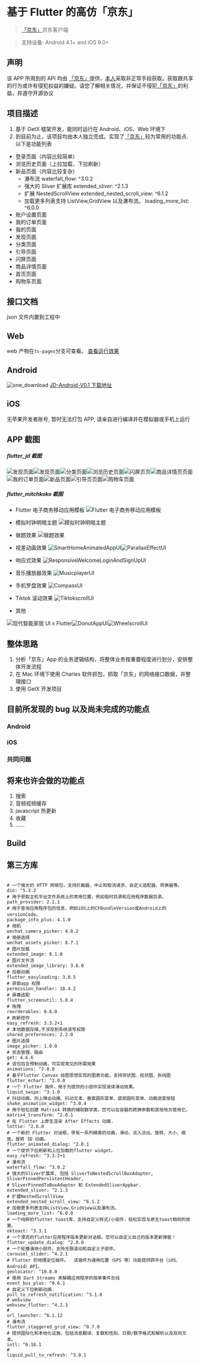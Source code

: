 # 基于 Flutter 的高仿「京东」

> [「京东」](https://app.jd.com/)京东客户端

> 支持设备: Android 4.1+ and iOS 9.0+

## 声明

该 APP 所用到的 API 均由 [「京东」](https://app.jd.com/)提供，[本人](https://github.com/ZYHB)采取非正常手段获取。获取跟共享的行为或许有侵犯权益的嫌疑。请您了解相关情况，并保证不侵犯[「京东」](https://app.jd.com/)的利益，并遵守开源协议

## 项目描述

1. 基于 GetX 框架开发，能同时运行在 Android、iOS、Web 环境下
2. 到目前为止，该项目均由本人独立完成。实现了[「京东」](https://app.jd.com/)较为常用的功能点.
   以下是功能列表

- 登录页面（内容比较简单）
- 浏览历史页面（上拉加载、下拉刷新）
- 新品页面（内容比较复杂）
  - 瀑布流
    waterfall_flow: ^3.0.2
  - 强大的 Sliver 扩展库
    extended_sliver: ^2.1.3
  - 扩展 NestedScrollView
    extended_nested_scroll_view: ^6.1.2
  - 加载更多列表支持 ListView,GridView 以及瀑布流。
    loading_more_list: ^6.0.0
- 账户设置页面
- 我的订单页面
- 我的页面
- 发现页面
- 分类页面
- 引导页面
- 闪屏页面
- 商品详情页面
- 首页页面
- 购物车页面

## 接口文档

json 文件内置到工程中

## Web

web 产物在`ts-pages`分支可查看。
[查看运行效果](https://miaopasiflutter.github.io/AwesomeProject/#/index)

## Android

![one_download](./screenshots/app_download.jpg)
[JD-Android-V0.1 下载地址](https://www.pgyer.com/1lJA)

## iOS

无苹果开发者账号, 暂时无法打包 APP, 请亲自进行编译并在模拟器或手机上运行

## APP 截图

##### flutter_jd 截图

![发现页面](./example_normal/thirdlib_demos/flutter_jd/assets/screenshots/登录页面.gif)![发现页面](./example_normal/thirdlib_demos/flutter_jd/assets/screenshots/发现页面.gif)![分类页面](./example_normal/thirdlib_demos/flutter_jd/assets/screenshots/分类页面.gif)![浏览历史页面](./example_normal/thirdlib_demos/flutter_jd/assets/screenshots/浏览历史页面.gif)![闪屏页页](./example_normal/thirdlib_demos/flutter_jd/assets/screenshots/闪屏页页面.gif)![商品详情页页面](./example_normal/thirdlib_demos/flutter_jd/assets/screenshots/商品详情页页面.gif)![我的订单页面](./example_normal/thirdlib_demos/flutter_jd/assets/screenshots/我的订单页面.gif)![新品页面](./example_normal/thirdlib_demos/flutter_jd/assets/screenshots/新品页面.gif)![引导页页面](./example_normal/thirdlib_demos/flutter_jd/assets/screenshots/引导页页面.gif)![购物车页面](./example_normal/thirdlib_demos/flutter_jd/assets/screenshots/购物车页面.gif)

##### flutter_mitchkoko 截图

- Flutter 电子商务移动应用模板
  ![Flutter 电子商务移动应用模板](./example_normal/thirdlib_demos/flutter_mitchkoko/assets/screenshots/ECommerceMobileAppUI.gif)
- 模拟时钟明暗主题
  ![模拟时钟明暗主题](./example_normal/thirdlib_demos/flutter_mitchkoko/assets/screenshots/AnalogClockLightDarkThemeUI.gif)

- 做题效果
  ![做题效果](./example_normal/thirdlib_demos/flutter_mitchkoko/assets/screenshots/QuizAppUI.gif)
- 视差动画效果
  ![SmartHomeAnimatedAppUI](./example_normal/thirdlib_demos/flutter_mitchkoko/assets/screenshots/SmartHomeAnimatedAppUI.gif)![ParallaxEffectUI](./example_normal/thirdlib_demos/flutter_mitchkoko/assets/screenshots/ParallaxEffectUI.gif)
- 响应式效果
  ![ResponsiveWelcomeLoginAndSignUpUI](./example_normal/thirdlib_demos/flutter_mitchkoko/assets/screenshots/ResponsiveWelcomeLoginAndSignUpUI.gif)

- 音乐播放器效果
  ![MusicplayerUI](./example_normal/thirdlib_demos/flutter_mitchkoko/assets/screenshots/MusicplayerUI.gif)

- 手机罗盘效果
  ![CompassUI](./example_normal/thirdlib_demos/flutter_mitchkoko/assets/screenshots/CompassUI.gif)

- Tiktok 滚动效果
  ![TiktokscrollUI](./example_normal/thirdlib_demos/flutter_mitchkoko/assets/screenshots/TiktokscrollUI.gif)

- 其他

![现代智能家居 UI x Flutter](./example_normal/thirdlib_demos/flutter_mitchkoko/assets/screenshots/ModernSmartHomeUI.gif)![DonutAppUI](./example_normal/thirdlib_demos/flutter_mitchkoko/assets/screenshots/DonutAppUI.gif)![WheelscrollUI](./example_normal/thirdlib_demos/flutter_mitchkoko/assets/screenshots/WheelscrollUI.gif)

## 整体思路

1. 分析「京东」App 的业务逻辑结构，将整体业务按重要程度进行划分，安排整体开发流程
2. 在 Mac 环境下使用 Charles 软件抓包，抓取「京东」的网络接口数据，并整理接口
3. 使用 GetX 开发项目

## 目前所发现的 bug 以及尚未完成的功能点

### Android

### iOS

### 共同问题

## 将来也许会做的功能点

1. 搜索
2. 音频视频缓存
3. javascript 热更新
4. 收藏
5. ......

## Build

## 第三方库

```

# 一个强大的 HTTP 网络包，支持拦截器、中止和取消请求、自定义适配器、转换器等。
dio: ^5.3.2
# 用于获取主机平台文件系统上的常用位置，例如临时目录和应用程序数据目录。
path_provider: 2.1.1
# 用于查询应用程序包的信息，例如iOS上的CFBundleVersion或Android上的versionCode。
package_info_plus: 4.1.0
# 相机
wechat_camera_picker: 4.0.2
# 相册选择
wechat_assets_picker: 8.7.1
# 图片加载
extended_image: 8.1.0
# 图片文件流
extended_image_library: 3.6.0
# 加载动画
flutter_easyloading: 3.0.5
# 获取app 权限
permission_handler: 10.4.2
# 屏幕适配
flutter_screenutil: 5.8.4
# 拖拽
reorderables: 0.6.0
# 刷新控件
easy_refresh: 3.3.2+1
# 本地数据存储,不涉及到系统读写权限
shared_preferences: 2.2.0
# 图片选择
image_picker: 1.0.0
# 状态管理、路由
get: 4.6.6
# 该包包含预制动画，可实现常见的所需效果
animations: ^2.0.8
# 基于Flutter Canvas 绘图思想实现的图表功能，支持饼状图、柱状图、拆线图
flutter_echart: ^2.0.0
# 一个 Flutter 插件，用于为提供的小部件实现液体滑动效果。
liquid_swipe: ^3.1.0
# 抖动动画、向上弹出动画、抖动文本、垂直圆形菜单、底部圆形菜单、动画进度按钮
shake_animation_widget: ^3.0.4
# 用于轻松创建 Matrix4 转换的辅助数学类，您可以在容器的转换参数和其他地方使用它。
matrix4_transform: ^2.0.1
# 在 Flutter 上原生渲染 After Effects 动画.
lottie: ^2.6.0
# 一个新的 Flutter 对话框，带有一系列精美的动画，滑动、淡入淡出、旋转、大小、缩放、旋转 3D 动画。
flutter_animated_dialog: ^2.0.1
# 一个提供下拉刷新和上拉加载的flutter widget。
easy_refresh: ^3.3.2+1
# 瀑布流
waterfall_flow: ^3.0.2
# 强大的Sliver扩展库, 包括 SliverToNestedScrollBoxAdapter, SliverPinnedPersistentHeader,
# SliverPinnedToBoxAdapter 和 ExtendedSliverAppbar.
extended_sliver: ^2.1.3
# 扩展NestedScrollView
extended_nested_scroll_view: ^6.1.2
# 加载更多列表支持ListView,GridView以及瀑布流。
loading_more_list: ^6.0.0
# 一个纯粹的flutter toast库，支持自定义样式/小部件，轻松实现与原生toast相同的效果。
oktoast: ^3.3.1
# 一个漂亮的flutter应用程序版本更新对话框。您可以自定义自己的版本更新弹窗！
flutter_update_dialog: ^2.0.0
# 一个轮播滑块小部件，支持无限滚动和自定义子部件。
carousel_slider: ^4.2.1
# Flutter 的地理定位插件。  该插件为通用位置（GPS 等）功能提供跨平台（iOS、Android）API。
geolocator: ^10.0.0
# 使用 Dart Streams 来解耦应用程序的简单事件总线
event_bus_plus: ^0.6.1
# 自定义下拉刷新动画.
pull_to_refresh_notification: ^3.1.0
# webview
webview_flutter: ^4.2.3
#
url_launcher: ^6.1.12
# 瀑布流
flutter_staggered_grid_view: ^0.7.0
# 提供国际化和本地化设施，包括消息翻译、复数和性别、日期/数字格式和解析以及双向文本。
intl: ^0.18.1
#
liquid_pull_to_refresh: ^3.0.1


```
